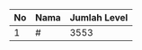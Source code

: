 | No | Nama            | Jumlah Level |
|----|-----------------|--------------|
| 1  | #    |    3553        |

